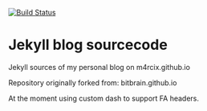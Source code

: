 [![Build Status](https://travis-ci.org/m4rcix/blog.svg?branch=master)](https://travis-ci.org/m4rcix/blog)

# Jekyll blog sourcecode
Jekyll sources of my personal blog on m4rcix.github.io

Repository originally forked from: bitbrain.github.io

At the moment using custom dash to support FA headers.

